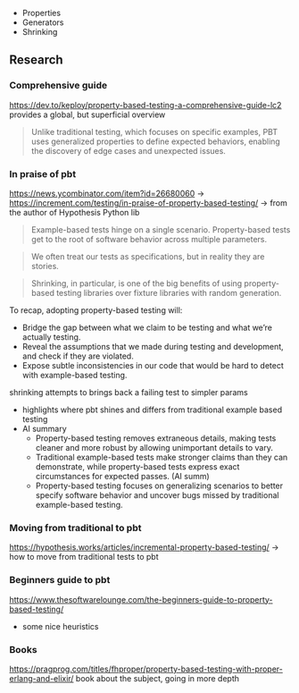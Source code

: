 - Properties
- Generators
- Shrinking
## Research
### Comprehensive guide
https://dev.to/keploy/property-based-testing-a-comprehensive-guide-lc2 provides a global, but superficial overview

> Unlike traditional testing, which focuses on specific examples, PBT uses generalized properties to define expected behaviors, enabling the discovery of edge cases and unexpected issues.

### In praise of pbt
https://news.ycombinator.com/item?id=26680060 ->
https://increment.com/testing/in-praise-of-property-based-testing/ -> from the author of Hypothesis Python lib

> Example-based tests hinge on a single scenario. Property-based tests get to the root of software behavior across multiple parameters.

> We often treat our tests as specifications, but in reality they are stories.

> Shrinking, in particular, is one of the big benefits of using property-based testing libraries over fixture libraries with random generation.

To recap, adopting property-based testing will:
- Bridge the gap between what we claim to be testing and what we’re actually testing.
- Reveal the assumptions that we made during testing and development, and check if they are violated.
- Expose subtle inconsistencies in our code that would be hard to detect with example-based testing.

shrinking attempts to brings back a failing test to simpler params

- highlights where pbt shines and differs from traditional example based testing 
- AI summary
	- Property-based testing removes extraneous details, making tests cleaner and more robust by allowing unimportant details to vary.
	- Traditional example-based tests make stronger claims than they can demonstrate, while property-based tests express exact circumstances for expected passes. (AI summ)
	- Property-based testing focuses on generalizing scenarios to better specify software behavior and uncover bugs missed by traditional example-based testing.

### Moving from traditional to pbt
https://hypothesis.works/articles/incremental-property-based-testing/ -> how to move from traditional tests to pbt

### Beginners guide to pbt

https://www.thesoftwarelounge.com/the-beginners-guide-to-property-based-testing/
- some nice heuristics
### Books
https://pragprog.com/titles/fhproper/property-based-testing-with-proper-erlang-and-elixir/ book about the subject, going in more depth